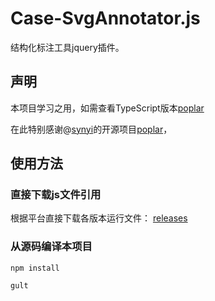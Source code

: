# Case-SvgAnnotator.js

结构化标注工具jquery插件。

## 声明

本项目学习之用，如需查看TypeScript版本[poplar](https://github.com/synyi/poplar)

在此特别感谢@[synyi](https://github.com/synyi)的开源项目[poplar](https://github.com/synyi/poplar)，

## 使用方法

### 直接下载js文件引用

根据平台直接下载各版本运行文件： [releases](https://github.com/henson/hosts/releases)

### 从源码编译本项目

```
npm install

gult

```



